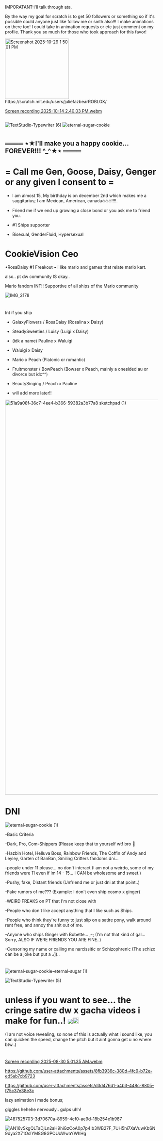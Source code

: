 IMPORATANT:I'll talk through ata.

By the way my goal for scratch is to get 50 followers or something so if it's possible could anyone just like follow me or smth also!!! I make animations on there too! I could take in animation requests or etc just comment on my proflie. Thank you so much for those who took approach for this favor!

<img width="210" height="199" alt="Screenshot 2025-10-29 1 50 01 PM" src="https://github.com/user-attachments/assets/3f58c0f3-7d92-446c-ad1b-003435124bc4" />
https://scratch.mit.edu/users/juliefazbearROBLOX/

[Screen recording 2025-10-14 2.40.03 PM.webm](https://github.com/user-attachments/assets/aedde22e-d662-44ba-a5e3-30aca7d88954)
##

![TextStudio-Typewriter (6)](https://github.com/user-attachments/assets/0347c850-ac01-46d7-9e65-3da87d91ba2a)
![eternal-sugar-cookie](https://github.com/user-attachments/assets/64a98001-32f8-42d5-a2ab-c76f54229152)
# 

## ════ ⋆★I'll make you a happy cookie... FOREVER!!! ^_^★⋆ ════

# **= Call me Gen, Goose, Daisy, Genger or any given I consent to =**

- I am almost 15, My birthday is on december 2nd which makes me a saggitarius; I am Mexican, American, canada🔥🔥🔥‼️‼️.
  
-  Friend me if we end up growing a close bond or you ask me to friend you.
  
-  #1 Ships supporter

-  Bisexual, GenderFluid, Hypersexual


  #   **CookieVision Ceo**

•RosaDaisy #1 Freakout
• i like mario and games that relate mario kart.


also.. pt dw community IS okay..  


Mario fandom INT!! Supportive of all 
ships of the Mario community

![IMG_2178](https://github.com/user-attachments/assets/f23e10e4-548f-4b57-9dd1-658501b72522)
#

Int if you ship

- GalaxyFlowers / RosaDaisy (Rosalina x Daisy)
- SteadySweeties / Luisy (Luigi x Daisy)
- (idk a name) Pauline x Waluigi
- Waluigi x Daisy
- Mario x Peach (Platonic or romantic)
- Fruitmonster / BowPeach (Bowser x Peach, mainly a onesided au or divorce but idc^^)
- BeautySinging / Peach x Pauline

- will add more later!!









<img width="1414" height="1302" alt="51a9a08f-36c7-4ee4-b366-59382a3b77a8 sketchpad (1)" src="https://github.com/user-attachments/assets/1f8d90fa-b67e-477d-83af-9bc89efe6120" />


# 

# DNI
![eternal-sugar-cookie (1)](https://github.com/user-attachments/assets/a377910f-6b0b-474c-9be5-1bffb9832c34)



-Basic Criteria

-Dark, Pro, Com-Shippers (Please keep that to yourself wtf bro 🥹

-Hazbin Hotel, Helluva Boss, Rainbow Friends, The Coffin of Andy and Leyley, Garten of BanBan, Smiling Critters fandoms dni...

-people under 11 please... no don't interact (I am not a weirdo, some of my friends were 11 even if im 14 - 15... I CAN be wholesome and sweet.)

-Pushy, fake, Distant friends (Unfriend me or just dni at that point..)

-Fake rumors of me??? (Example: I don't even ship cosmo x ginger)

-WEIRD FREAKS on PT that I'm not close with

-People who don't like accept anything that I like such as Ships.

-People who think they're funny to just slip on a satire pony, walk around rent free, and annoy the shit out of me.

-Anyone who ships Ginger with Bobette... ;-; (I'm not that kind of gal... Sorry, ALSO IF WERE FRIENDS YOU ARE FINE..)

-Censoring my name or calling me narcissitic or Schizophrenic (The schizo can be a joke but put a ./j)..

 #

![eternal-sugar-cookie-eternal-sugar (1)](https://github.com/user-attachments/assets/f8573d8b-091b-448b-8672-3191c175a38f)
 

![TextStudio-Typewriter (5)](https://github.com/user-attachments/assets/9ed90f8f-d7f7-46dc-86ab-fa35016eeb4a)
# unless if you want to see... the cringe satire dw x gacha videos i make for fun..! <img src="https://supplies.ju.mp/assets/images/tiny1/5d28aa7a_original.gif?v=1c1ba870"/><img width="20" height="20" alt="image" src="https://github.com/user-attachments/assets/8e56accc-af88-4fd0-bb77-9790884ad4e3" />

(I am not voice revealing, so none of this is actually what i sound like, you can quicken the speed, change the pitch but it aint gonna get u no where btw..)
#

[Screen recording 2025-08-30 5.01.35 AM.webm](https://github.com/user-attachments/assets/4e67179b-7c9b-4770-abde-9b68ace66640)





https://github.com/user-attachments/assets/8fb3936c-380d-4fc9-b72e-ed5ab7cb9723




https://github.com/user-attachments/assets/d3d476d1-a4b3-448c-8805-f75c37e38e3c

lazy animation i made bonus;


giggles hehehe nervously.. gulps uhh!

![487525703-3d70670a-8959-4cf0-ae9d-18b254e1b987](https://github.com/user-attachments/assets/a11e5ef8-4d09-41aa-9c7e-3e5fd23ad7c4)




![AN16vSkgQLTaDjLn2aH9hiGzCoA0p7p4Ib3WB27F_7UH5hi7XaVuwKbSN9dya2X71OsIYM8G8GPOUxWwaYWhHg](https://github.com/user-attachments/assets/c5e65f17-9161-4902-beb2-adbcc16f0749)

